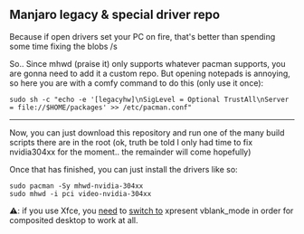 ## Manjaro legacy & special driver repo

Because if open drivers set your PC on fire, that's better than spending some time fixing the blobs /s

So.. Since mhwd (praise it) only supports whatever pacman supports, you are gonna need to add it a custom repo. 
But opening notepads is annoying, so here you are with a comfy command to do this (only use it once):

`sudo sh -c "echo -e '[legacyhw]\nSigLevel = Optional TrustAll\nServer = file://$HOME/packages' >> /etc/pacman.conf"`

---
Now, you can just download this repository and run one of the many build scripts there are in the root 
(ok, truth be told I only had time to fix nvidia304xx for the moment.. the remainder will come hopefully)

Once that has finished, you can just install the drivers like so:
```
sudo pacman -Sy mhwd-nvidia-304xx
sudo mhwd -i pci video-nvidia-304xx
```
⚠️: if you use Xfce, you [need](https://bugzilla.xfce.org/show_bug.cgi?id=16367) to [switch to](https://github.com/xfce-mirror/xfwm4/blob/xfwm4-4.14.0/COMPOSITOR#L153) xpresent vblank_mode in order for composited desktop to work at all. 
